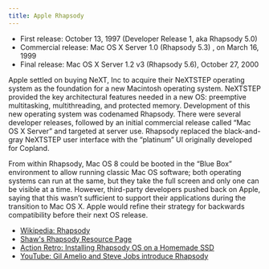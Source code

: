 ```yaml
---
title: Apple Rhapsody
---
```


- First release: October 13, 1997 (Developer Release 1, aka Rhapsody 5.0)
- Commercial release: Mac OS X Server 1.0 (Rhapsody 5.3) , on March 16, 1999
- Final release: Mac OS X Server 1.2 v3 (Rhapsody 5.6), October 27, 2000

Apple settled on buying NeXT, Inc to acquire their NeXTSTEP operating system as the foundation for a new Macintosh operating system. NeXTSTEP provided the key architectural features needed in a new OS: preemptive multitasking, multithreading, and protected memory. Development of this new operating system was codenamed Rhapsody. There were several developer releases, followed by an initial commercial release called “Mac OS X Server” and targeted at server use. Rhapsody replaced the black-and-gray NeXTSTEP user interface with the “platinum” UI originally developed for Copland.

From within Rhapsody, Mac OS 8 could be booted in the “Blue Box” environment to allow running classic Mac OS software; both operating systems can run at the same, but they take the full screen and only one can be visible at a time. However, third-party developers pushed back on Apple, saying that this wasn’t sufficient to support their applications during the transition to Mac OS X. Apple would refine their strategy for backwards compatibility before their next OS release.

- [Wikipedia: Rhapsody](<https://en.wikipedia.org/wiki/Rhapsody_(operating_system)>)
- [Shaw's Rhapsody Resource Page](http://rhapsodyos.org/)
- [Action Retro: Installing Rhapsody OS on a Homemade SSD](https://youtu.be/jMFnwhTXar8)
- [YouTube: Gil Amelio and Steve Jobs introduce Rhapsody](https://youtu.be/QhhFQ-3w5tE)

